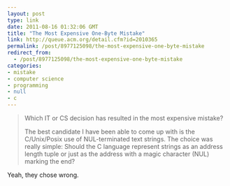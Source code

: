 ```yaml
---
layout: post
type: link
date: 2011-08-16 01:32:06 GMT
title: "The Most Expensive One-Byte Mistake"
link: http://queue.acm.org/detail.cfm?id=2010365
permalink: /post/8977125098/the-most-expensive-one-byte-mistake
redirect_from: 
  - /post/8977125098/the-most-expensive-one-byte-mistake
categories:
- mistake
- computer science
- programming
- null
- c
---
```

<blockquote><p>Which IT or CS decision has resulted in the most expensive mistake?</p>
<p>The best candidate I have been able to come up with is the C/Unix/Posix use of NUL-terminated text strings. The choice was really simple: Should the C language represent strings as an address length tuple or just as the address with a magic character (NUL) marking the end?</p></blockquote>
<p>Yeah, they chose wrong.</p>